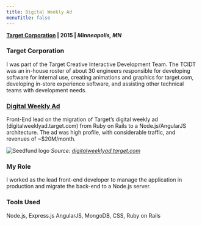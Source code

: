 ```yaml
---
title: Digital Weekly Ad
menuTitle: false
---
```

**[Target Corporation](https://target.com/) | 2015 | _Minneapolis, MN_**

### Target Corporation

I was part of the Target Creative Interactive Development Team. The TCIDT was an in-house roster of about 30 engineers responsible for developing software for internal use, creating animations and graphics for target.com, developing in-store experience software, and assisting other technical teams with development needs.

### [Digital Weekly Ad](https://digitalweeklyad.target.com/)

Front-End lead on the migration of Target’s digital weekly ad (digitalweeklyad.target.com) from Ruby on Rails to a Node.js/AngularJS architecture. The ad was high profile, with considerable traffic, and revenues of ~$20M/month.


![Seedfund logo](./dwa.png)
_Source: [digitalweeklyad.target.com](https://digitalweeklyad.target.com)_


### My Role
I worked as the lead front-end developer to manage the application in production and migrate the back-end to a Node.js server.

### Tools Used
Node.js, Express.js AngularJS, MongoDB, CSS, Ruby on Rails